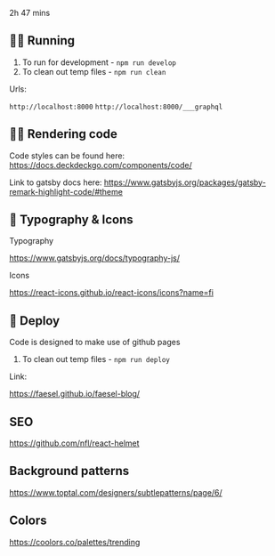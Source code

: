2h 47 mins

## 🏃‍♂️ Running

1. To run for development - `npm run develop`
2. To clean out temp files - `npm run clean`

Urls:

`http://localhost:8000`
`http://localhost:8000/___graphql`

## 👩‍💻 Rendering code

Code styles can be found here:
https://docs.deckdeckgo.com/components/code/

Link to gatsby docs here:
https://www.gatsbyjs.org/packages/gatsby-remark-highlight-code/#theme

## 🎨 Typography & Icons

Typography

https://www.gatsbyjs.org/docs/typography-js/

Icons 

https://react-icons.github.io/react-icons/icons?name=fi

## 💫 Deploy

Code is designed to make use of github pages

1. To clean out temp files - `npm run deploy`

Link:

https://faesel.github.io/faesel-blog/

## SEO

https://github.com/nfl/react-helmet

## Background patterns 

https://www.toptal.com/designers/subtlepatterns/page/6/

## Colors

https://coolors.co/palettes/trending